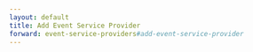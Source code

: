 ```yaml
---
layout: default
title: Add Event Service Provider
forward: event-service-providers#add-event-service-provider
---
```

